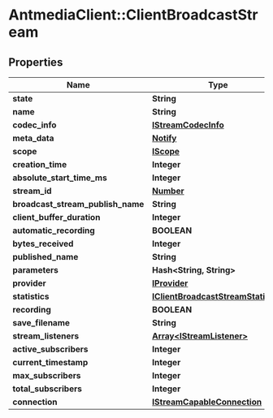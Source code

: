 # AntmediaClient::ClientBroadcastStream

## Properties
Name | Type | Description | Notes
------------ | ------------- | ------------- | -------------
**state** | **String** |  | [optional] 
**name** | **String** |  | [optional] 
**codec_info** | [**IStreamCodecInfo**](IStreamCodecInfo.md) |  | [optional] 
**meta_data** | [**Notify**](Notify.md) |  | [optional] 
**scope** | [**IScope**](IScope.md) |  | [optional] 
**creation_time** | **Integer** |  | [optional] 
**absolute_start_time_ms** | **Integer** |  | [optional] 
**stream_id** | [**Number**](Number.md) |  | [optional] 
**broadcast_stream_publish_name** | **String** |  | [optional] 
**client_buffer_duration** | **Integer** |  | [optional] 
**automatic_recording** | **BOOLEAN** |  | [optional] 
**bytes_received** | **Integer** |  | [optional] 
**published_name** | **String** |  | [optional] 
**parameters** | **Hash&lt;String, String&gt;** |  | [optional] 
**provider** | [**IProvider**](IProvider.md) |  | [optional] 
**statistics** | [**IClientBroadcastStreamStatistics**](IClientBroadcastStreamStatistics.md) |  | [optional] 
**recording** | **BOOLEAN** |  | [optional] 
**save_filename** | **String** |  | [optional] 
**stream_listeners** | [**Array&lt;IStreamListener&gt;**](IStreamListener.md) |  | [optional] 
**active_subscribers** | **Integer** |  | [optional] 
**current_timestamp** | **Integer** |  | [optional] 
**max_subscribers** | **Integer** |  | [optional] 
**total_subscribers** | **Integer** |  | [optional] 
**connection** | [**IStreamCapableConnection**](IStreamCapableConnection.md) |  | [optional] 


